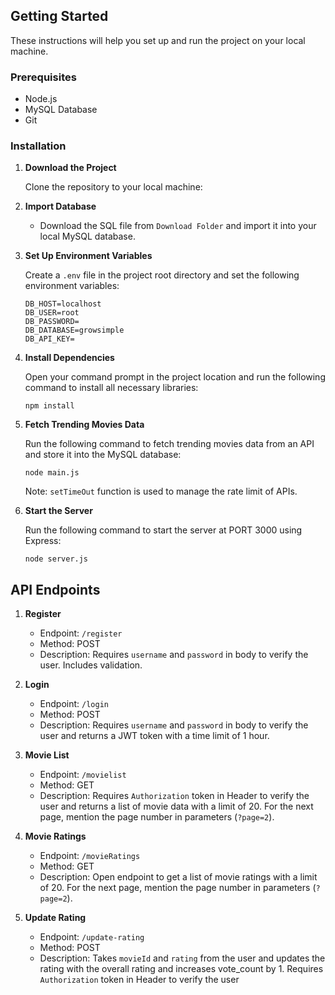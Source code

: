 
## Getting Started

These instructions will help you set up and run the project on your local machine.

### Prerequisites

- Node.js
- MySQL Database
- Git

### Installation

1. **Download the Project**

    Clone the repository to your local machine:

2. **Import Database**

    - Download the SQL file from `Download Folder` and import it into your local MySQL database.

3. **Set Up Environment Variables**

    Create a `.env` file in the project root directory and set the following environment variables:

    ```plaintext
    DB_HOST=localhost
    DB_USER=root
    DB_PASSWORD=
    DB_DATABASE=growsimple
    DB_API_KEY=
    ```

4. **Install Dependencies**

    Open your command prompt in the project location and run the following command to install all necessary libraries:

    ```shell
    npm install
    ```

5. **Fetch Trending Movies Data**

    Run the following command to fetch trending movies data from an API and store it into the MySQL database:

    ```shell
    node main.js
    ```

    Note: `setTimeOut` function is used to manage the rate limit of APIs.

6. **Start the Server**

    Run the following command to start the server at PORT 3000 using Express:

    ```shell
    node server.js
    ```

## API Endpoints

1. **Register**
   
    - Endpoint: `/register`
    - Method: POST
    - Description: Requires `username` and `password`  in body to verify the user. Includes validation.

2. **Login**
   
    - Endpoint: `/login`
    - Method: POST
    - Description:  Requires `username` and `password`  in body to verify the user and returns a JWT token with a time limit of 1 hour.

3. **Movie List**

    - Endpoint: `/movielist`
    - Method: GET
    - Description: Requires `Authorization` token in Header to verify the user and returns a list of movie data with a limit of 20. For the next page, mention the page number in parameters (`?page=2`).

4. **Movie Ratings**

    - Endpoint: `/movieRatings`
    - Method: GET
    - Description: Open endpoint to get a list of movie ratings with a limit of 20. For the next page, mention the page number in parameters (`?page=2`).

5. **Update Rating**

    - Endpoint: `/update-rating`
    - Method: POST
    - Description: Takes `movieId` and `rating` from the user and updates the rating with the overall rating and increases vote_count by 1. Requires `Authorization` token in Header to verify the user


